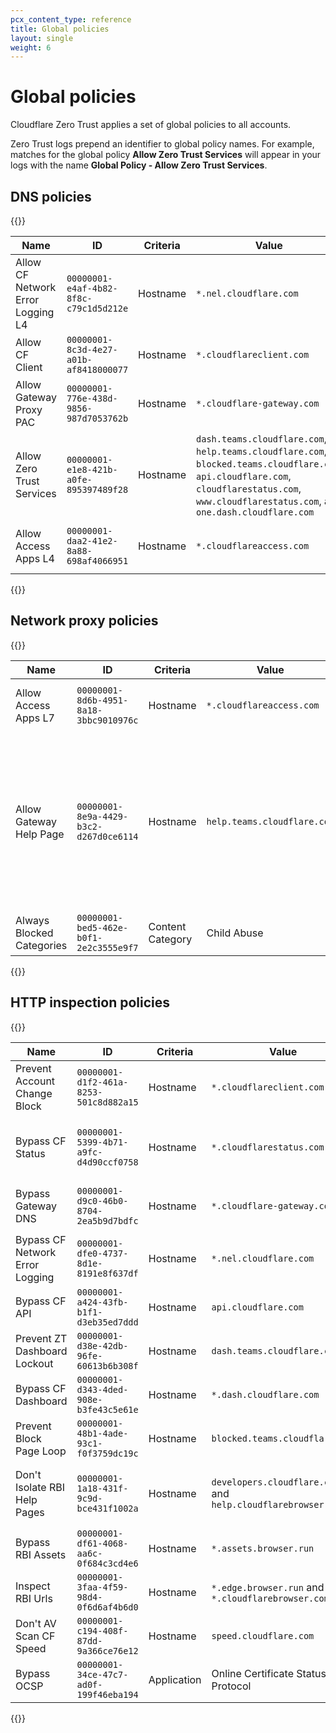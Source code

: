 ```yaml
---
pcx_content_type: reference
title: Global policies
layout: single
weight: 6
---
```


# Global policies

Cloudflare Zero Trust applies a set of global policies to all accounts.

Zero Trust logs prepend an identifier to global policy names. For example, matches for the global policy **Allow Zero Trust Services** will appear in your logs with the name **Global Policy - Allow Zero Trust Services**.

## DNS policies

{{<table-wrap>}}

| Name                              | ID                                     | Criteria | Value                                                                                                                                                                                             | Action | Description                               |
| --------------------------------- | -------------------------------------- | -------- | ------------------------------------------------------------------------------------------------------------------------------------------------------------------------------------------------- | ------ | ----------------------------------------- |
| Allow CF Network Error Logging L4 | `00000001-e4af-4b82-8f8c-c79c1d5d212e` | Hostname | `*.nel.cloudflare.com`                                                                                                                                                                            | allow  | Allows SNI domains for WARP registration. |
| Allow CF Client                   | `00000001-8c3d-4e27-a01b-af8418000077` | Hostname | `*.cloudflareclient.com`                                                                                                                                                                          | allow  | Allows Zero Trust client.                 |
| Allow Gateway Proxy PAC            | `00000001-776e-438d-9856-987d7053762b` | Hostname | `*.cloudflare-gateway.com`                                                                                                                                                                        | allow  | Allows Gateway proxy with PAC files.      |
| Allow Zero Trust Services         | `00000001-e1e8-421b-a0fe-895397489f28` | Hostname | `dash.teams.cloudflare.com`, `help.teams.cloudflare.com`, `blocked.teams.cloudflare.com`, `api.cloudflare.com`, `cloudflarestatus.com`, `www.cloudflarestatus.com`, and `one.dash.cloudflare.com` | allow  | Allows Cloudflare Zero Trust services.    |
| Allow Access Apps L4              | `00000001-daa2-41e2-8a88-698af4066951` | Hostname | `*.cloudflareaccess.com`                                                                                                                                                                          | allow  | Allows Cloudflare Access applications.    |

{{</table-wrap>}}

## Network proxy policies

{{<table-wrap>}}

| Name                      | ID                                     | Criteria         | Value                       | Action | Description                                                                                                                                    |
| ------------------------- | -------------------------------------- | ---------------- | --------------------------- | ------ | ---------------------------------------------------------------------------------------------------------------------------------------------- |
| Allow Access Apps L7      | `00000001-8d6b-4951-8a18-3bbc9010976c` | Hostname         | `*.cloudflareaccess.com`    | allow  | Allows Cloudflare Access applications.                                                                                                         |
| Allow Gateway Help Page   | `00000001-8e9a-4429-b3c2-d267d0ce6114` | Hostname         | `help.teams.cloudflare.com` | allow  | Used by the WARP client to check if Gateway is on by inspecting the certificate and checking if it is properly installed on the client device. |
| Always Blocked Categories | `00000001-bed5-462e-b0f1-2e2c3555e9f7` | Content Category | Child Abuse                 | block  | Blocks child abuse materials.                                                                                                                  |

{{</table-wrap>}}

## HTTP inspection policies

{{<table-wrap>}}

| Name                            | ID                                     | Criteria    | Value                                                        | Action    | Description                                                                                                     |
| ------------------------------- | -------------------------------------- | ----------- | ------------------------------------------------------------ | --------- | --------------------------------------------------------------------------------------------------------------- |
| Prevent Account Change Block    | `00000001-d1f2-461a-8253-501c8d882a15` | Hostname    | `*.cloudflareclient.com`                                     | bypass    | Ensures users cannot accidentally block themselves from making account changes.                                 |
| Bypass CF Status                | `00000001-5399-4b71-a9fc-d4d90ccf0758` | Hostname    | `*.cloudflarestatus.com`                                     | bypass    | Bypasses `cloudflarestatus.com` so users can reach the status page in case of a Gateway outage.                 |
| Bypass Gateway DNS              | `00000001-d9c0-46b0-8704-2ea5b9d7bdfc` | Hostname    | `*.cloudflare-gateway.com`                                   | bypass    | Ensures requests to the `cloudflare-gateway.com` DNS endpoint will not be inspected.                            |
| Bypass CF Network Error Logging | `00000001-dfe0-4737-8d1e-8191e8f637df` | Hostname    | `*.nel.cloudflare.com`                                       | bypass    | Bypasses `*.nel.cloudflarestatus.com` for Cloudflare's network error logging feature.                           |
| Bypass CF API                   | `00000001-a424-43fb-b1f1-d3eb35ed7ddd` | Hostname    | `api.cloudflare.com`                                         | bypass    | Bypasses Cloudflare's API endpoint.                                                                             |
| Prevent ZT Dashboard Lockout    | `00000001-d38e-42db-96fe-60613b6b308f` | Hostname    | `dash.teams.cloudflare.com`                                  | bypass    | Prevents users from being locked out of the Zero Trust dashboard.                                               |
| Bypass CF Dashboard             | `00000001-d343-4ded-908e-b3fe43c5e61e` | Hostname    | `*.dash.cloudflare.com`                                      | bypass    | Bypasses the Cloudflare dashboard and subdomains.                                                               |
| Prevent Block Page Loop         | `00000001-48b1-4ade-93c1-f0f3759dc19c` | Hostname    | `blocked.teams.cloudflare.com`                               | bypass    | Prevents an infinite loop on the Gateway block page.                                                            |
| Don't Isolate RBI Help Pages    | `00000001-1a18-431f-9c9d-bce431f1002a` | Hostname    | `developers.cloudflare.com` and `help.cloudflarebrowser.com` | noisolate | Prevents isolation of Cloudflare developer docs and help pages to help users troubleshoot configuration issues. |
| Bypass RBI Assets               | `00000001-df61-4068-aa6c-0f684c3cd4e6` | Hostname    | `*.assets.browser.run`                                       | bypass    | Required for [Remote Browser Isolation (RBI)](/cloudflare-one/policies/browser-isolation/).                     |
| Inspect RBI Urls                | `00000001-3faa-4f59-98d4-0f6d6af4b6d0` | Hostname    | `*.edge.browser.run` and `*.cloudflarebrowser.com`           | bypass    | Required for RBI.                                                                                               |
| Don't AV Scan CF Speed          | `00000001-c194-408f-87dd-9a366ce76e12` | Hostname    | `speed.cloudflare.com`                                       | noscan    | Allows files transferred by the Cloudflare speed test.                                                          |
| Bypass OCSP                     | `00000001-34ce-47c7-ad0f-199f46eba194` | Application | Online Certificate Status Protocol                           | bypass    | Enables OCSP stapling.                                                                                          |

{{</table-wrap>}}
